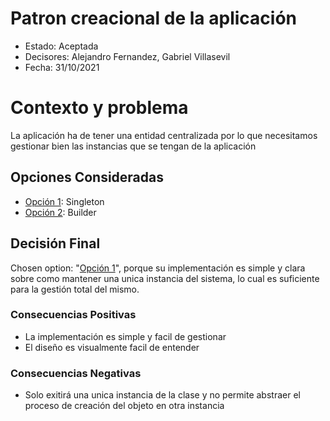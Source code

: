 # Patron creacional de la aplicación

* Estado: Aceptada
* Decisores: Alejandro Fernandez, Gabriel Villasevil
* Fecha: 31/10/2021

# Contexto y problema

La aplicación ha de tener una entidad centralizada por lo que necesitamos gestionar bien las instancias que se tengan de la aplicación

## Opciones Consideradas

* [Opción 1](https://github.com/santo2927/DAS-2021-22-/edit/master/Decisión%20de%20diseño%202.1.md): Singleton
* [Opción 2](https://github.com/santo2927/DAS-2021-22-/edit/master/Decisión%20de%20diseño%202.2.md): Builder

## Decisión Final

Chosen option: "[Opción 1](https://github.com/santo2927/DAS-2021-22-/edit/master/Decisión%20de%20diseño%202.1.md)", porque su implementación es simple y clara sobre como mantener una unica instancia del sistema, lo cual es suficiente para la gestión total del mismo.

### Consecuencias Positivas 

* La implementación es simple y facil de gestionar
* El diseño es visualmente facil de entender

### Consecuencias Negativas

* Solo exitirá una unica instancia de la clase y no permite abstraer el proceso de creación del objeto en otra instancia

